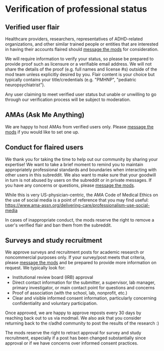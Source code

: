 # Verification of professional status

## Verified user flair

Healthcare providers, researchers, representatives of ADHD-related organizations, and other similar trained people or entities that are interested in having their accounts flaired should [message the mods](https://www.reddit.com/message/compose?to=%2Fr%2FADHD) for consideration.

We will require information to verify your status, so please be prepared to provide proof such as licensure or a verifiable email address. We will not share the details of the proof (e.g. full names and license #s) outside of the mod team unless explicitly desired by you. Flair content is your choice but typically contains your title/credentials (e.g. "PMHNP", "pediatric neuropsychiatrist").

Any user claiming to meet verified user status but unable or unwilling to go through our verification process will be subject to moderation.

## AMAs (Ask Me Anything) 

We are happy to host AMAs from verified users only. Please [message the mods](https://www.reddit.com/message/compose?to=%2Fr%2FADHD) if you would like to set one up.

## Conduct for flaired users

We thank you for taking the time to help out our community by sharing your expertise! We want to take a brief moment to remind you to maintain appropriately professional standards and boundaries when interacting with other users in this subreddit. We also want to make sure that your goodwill in turn is not abused by users on the subreddit or in private messages. If you have any concerns or questions, please [message the mods](https://www.reddit.com/message/compose?to=%2Fr%2FADHD).

While this is very US-physician-centric, the AMA Code of Medical Ethics on the use of social media is a point of reference that you may find useful: https://www.ama-assn.org/delivering-care/professionalism-use-social-media

In cases of inappropriate conduct, the mods reserve the right to remove a user's verified flair and ban them from the subreddit.

## Surveys and study recruitment

We approve surveys and recruitment posts for academic research or noncommercial purposes only. If your survey/post meets that criteria, please [message the mods](https://www.reddit.com/message/compose?to=%2Fr%2FADHD) and be prepared to provide more information on request. We typically look for:

* Institutional review board (IRB) approval
* Direct contact information for the submitter, a supervisor, lab manager, primary investigator, or main contact point for questions and concerns
* Proof of association (with the school, lab, nonprofit, etc.)
* Clear and visible informed consent information, particularly concerning confidentiality and voluntary participation.

Once approved, we are happy to approve reposts every 30 days by reaching back out to us via modmail. We also ask that you consider returning back to the r/adhd community to post the results of the research :)

The mods reserve the right to retract approval for survey and study recruitment, especially if a post has been changed substantially since approval or if we have concerns over informed consent practices.